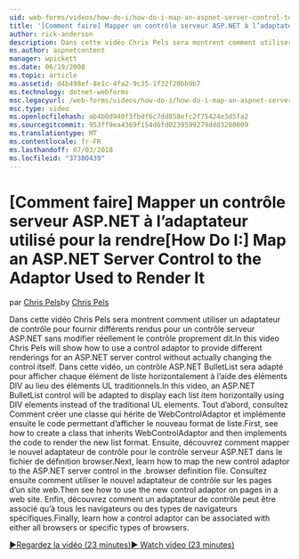 ```yaml
---
uid: web-forms/videos/how-do-i/how-do-i-map-an-aspnet-server-control-to-the-adaptor-used-to-render-it
title: '[Comment faire] Mapper un contrôle serveur ASP.NET à l’adaptateur utilisé pour la rendre | Microsoft Docs'
author: rick-anderson
description: Dans cette vidéo Chris Pels sera montrent comment utiliser un adaptateur de contrôle pour fournir différents rendus pour un contrôle serveur ASP.NET sans modifier réellement la c...
ms.author: aspnetcontent
manager: wpickett
ms.date: 06/19/2008
ms.topic: article
ms.assetid: d4b498ef-8e1c-4fa2-9c35-1f32f20bb9b7
ms.technology: dotnet-webforms
msc.legacyurl: /web-forms/videos/how-do-i/how-do-i-map-an-aspnet-server-control-to-the-adaptor-used-to-render-it
msc.type: video
ms.openlocfilehash: ab4b0d940f3fbdf6c7dd858efc2f75424e3d5fa2
ms.sourcegitcommit: 953ff9ea4369f154d6fd0239599279ddd3280009
ms.translationtype: MT
ms.contentlocale: fr-FR
ms.lasthandoff: 07/03/2018
ms.locfileid: "37380439"
---
```

<a name="how-do-i-map-an-aspnet-server-control-to-the-adaptor-used-to-render-it"></a><span data-ttu-id="35efc-103">[Comment faire] Mapper un contrôle serveur ASP.NET à l’adaptateur utilisé pour la rendre</span><span class="sxs-lookup"><span data-stu-id="35efc-103">[How Do I:] Map an ASP.NET Server Control to the Adaptor Used to Render It</span></span>
====================
<span data-ttu-id="35efc-104">par [Chris Pels](https://twitter.com/chrispels)</span><span class="sxs-lookup"><span data-stu-id="35efc-104">by [Chris Pels](https://twitter.com/chrispels)</span></span>

<span data-ttu-id="35efc-105">Dans cette vidéo Chris Pels sera montrent comment utiliser un adaptateur de contrôle pour fournir différents rendus pour un contrôle serveur ASP.NET sans modifier réellement le contrôle proprement dit.</span><span class="sxs-lookup"><span data-stu-id="35efc-105">In this video Chris Pels will show how to use a control adaptor to provide different renderings for an ASP.NET server control without actually changing the control itself.</span></span> <span data-ttu-id="35efc-106">Dans cette vidéo, un contrôle ASP.NET BulletList sera adapté pour afficher chaque élément de liste horizontalement à l’aide des éléments DIV au lieu des éléments UL traditionnels.</span><span class="sxs-lookup"><span data-stu-id="35efc-106">In this video, an ASP.NET BulletList control will be adapted to display each list item horizontally using DIV elements instead of the traditional UL elements.</span></span> <span data-ttu-id="35efc-107">Tout d’abord, consultez Comment créer une classe qui hérite de WebControlAdaptor et implémente ensuite le code permettant d’afficher le nouveau format de liste.</span><span class="sxs-lookup"><span data-stu-id="35efc-107">First, see how to create a class that inherits WebControlAdaptor and then implements the code to render the new list format.</span></span> <span data-ttu-id="35efc-108">Ensuite, découvrez comment mapper le nouvel adaptateur de contrôle pour le contrôle serveur ASP.NET dans le fichier de définition browser.</span><span class="sxs-lookup"><span data-stu-id="35efc-108">Next, learn how to map the new control adaptor to the ASP.NET server control in the .browser definition file.</span></span> <span data-ttu-id="35efc-109">Consultez ensuite comment utiliser le nouvel adaptateur de contrôle sur les pages d’un site web.</span><span class="sxs-lookup"><span data-stu-id="35efc-109">Then see how to use the new control adaptor on pages in a web site.</span></span> <span data-ttu-id="35efc-110">Enfin, découvrez comment un adaptateur de contrôle peut être associé qu’à tous les navigateurs ou des types de navigateurs spécifiques.</span><span class="sxs-lookup"><span data-stu-id="35efc-110">Finally, learn how a control adaptor can be associated with either all browsers or specific types of browsers.</span></span>

[<span data-ttu-id="35efc-111">&#9654;Regardez la vidéo (23 minutes)</span><span class="sxs-lookup"><span data-stu-id="35efc-111">&#9654; Watch video (23 minutes)</span></span>](https://channel9.msdn.com/Blogs/ASP-NET-Site-Videos/how-do-i-map-an-aspnet-server-control-to-the-adaptor-used-to-render-it)

